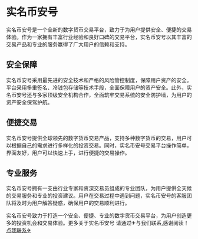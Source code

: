 # 实名币安号

实名币安号是一个全新的数字货币交易平台，致力于为用户提供安全、便捷的交易体验。作为一家拥有丰富行业经验和良好口碑的交易平台，实名币安号以其丰富的交易产品和专业的服务赢得了广大用户的信赖和支持。

## 安全保障

实名币安号采用最先进的安全技术和严格的风险管控制度，保障用户资产的安全。平台采用多重签名、冷钱包存储等技术手段，全面保障用户的资产安全。此外，实名币安号还与多家顶级安全机构合作，全面筑牢交易系统的安全防护墙，为用户的资产安全保驾护航。

## 便捷交易

实名币安号提供全球领先的数字货币交易产品，支持多种数字货币的交易，用户可以根据自己的需求进行多样化的投资交易。同时，实名币安号交易平台操作简单，界面友好，用户可以快速上手，进行便捷的交易操作。

## 专业服务

实名币安号拥有一支由行业专家和资深交易员组成的专业团队，为用户提供全天候的交易服务和专业的投资建议。用户在交易过程中遇到问题，实名币安号的客服团队将及时为用户解答疑惑，确保用户的交易顺利进行。

实名币安号致力于打造一个安全、便捷、专业的数字货币交易平台，为用户创造更多的投资机会和交易体验。更多关于实名币安号 请通过✈与我们联系,感谢阅读！[点我联系✈](https://www.k02.cc)